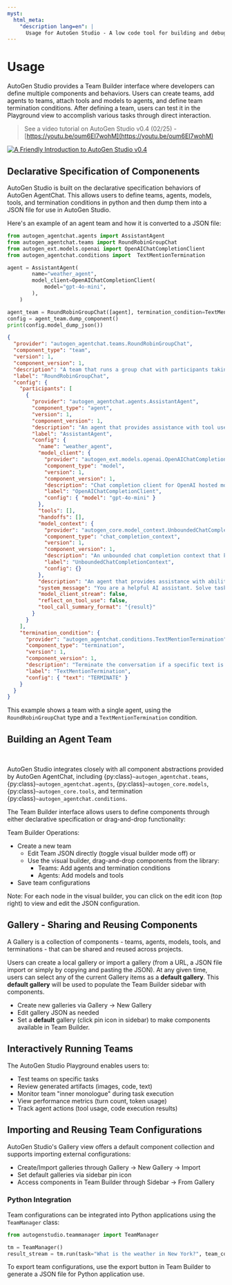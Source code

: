```yaml
---
myst:
  html_meta:
    "description lang=en": |
      Usage for AutoGen Studio - A low code tool for building and debugging multi-agent systems
---
```


# Usage

AutoGen Studio provides a Team Builder interface where developers can define multiple components and behaviors. Users can create teams, add agents to teams, attach tools and models to agents, and define team termination conditions.
After defining a team, users can test it in the Playground view to accomplish various tasks through direct interaction.

> See a video tutorial on AutoGen Studio v0.4 (02/25) - [https://youtu.be/oum6EI7wohM](https://youtu.be/oum6EI7wohM)

[![A Friendly Introduction to AutoGen Studio v0.4](https://img.youtube.com/vi/oum6EI7wohM/maxresdefault.jpg)](https://www.youtube.com/watch?v=oum6EI7wohM)

## Declarative Specification of Componenents

AutoGen Studio is built on the declarative specification behaviors of AutoGen AgentChat. This allows users to define teams, agents, models, tools, and termination conditions in python and then dump them into a JSON file for use in AutoGen Studio.

Here's an example of an agent team and how it is converted to a JSON file:

```python
from autogen_agentchat.agents import AssistantAgent
from autogen_agentchat.teams import RoundRobinGroupChat
from autogen_ext.models.openai import OpenAIChatCompletionClient
from autogen_agentchat.conditions import  TextMentionTermination

agent = AssistantAgent(
        name="weather_agent",
        model_client=OpenAIChatCompletionClient(
            model="gpt-4o-mini",
        ),
    )

agent_team = RoundRobinGroupChat([agent], termination_condition=TextMentionTermination("TERMINATE"))
config = agent_team.dump_component()
print(config.model_dump_json())
```

```json
{
  "provider": "autogen_agentchat.teams.RoundRobinGroupChat",
  "component_type": "team",
  "version": 1,
  "component_version": 1,
  "description": "A team that runs a group chat with participants taking turns in a round-robin fashion\n    to publish a message to all.",
  "label": "RoundRobinGroupChat",
  "config": {
    "participants": [
      {
        "provider": "autogen_agentchat.agents.AssistantAgent",
        "component_type": "agent",
        "version": 1,
        "component_version": 1,
        "description": "An agent that provides assistance with tool use.",
        "label": "AssistantAgent",
        "config": {
          "name": "weather_agent",
          "model_client": {
            "provider": "autogen_ext.models.openai.OpenAIChatCompletionClient",
            "component_type": "model",
            "version": 1,
            "component_version": 1,
            "description": "Chat completion client for OpenAI hosted models.",
            "label": "OpenAIChatCompletionClient",
            "config": { "model": "gpt-4o-mini" }
          },
          "tools": [],
          "handoffs": [],
          "model_context": {
            "provider": "autogen_core.model_context.UnboundedChatCompletionContext",
            "component_type": "chat_completion_context",
            "version": 1,
            "component_version": 1,
            "description": "An unbounded chat completion context that keeps a view of the all the messages.",
            "label": "UnboundedChatCompletionContext",
            "config": {}
          },
          "description": "An agent that provides assistance with ability to use tools.",
          "system_message": "You are a helpful AI assistant. Solve tasks using your tools. Reply with TERMINATE when the task has been completed.",
          "model_client_stream": false,
          "reflect_on_tool_use": false,
          "tool_call_summary_format": "{result}"
        }
      }
    ],
    "termination_condition": {
      "provider": "autogen_agentchat.conditions.TextMentionTermination",
      "component_type": "termination",
      "version": 1,
      "component_version": 1,
      "description": "Terminate the conversation if a specific text is mentioned.",
      "label": "TextMentionTermination",
      "config": { "text": "TERMINATE" }
    }
  }
}
```

This example shows a team with a single agent, using the `RoundRobinGroupChat` type and a `TextMentionTermination` condition.

## Building an Agent Team

<br/>

AutoGen Studio integrates closely with all component abstractions provided by AutoGen AgentChat, including {py:class}`~autogen_agentchat.teams`, {py:class}`~autogen_agentchat.agents`, {py:class}`~autogen_core.models`, {py:class}`~autogen_core.tools`, and termination {py:class}`~autogen_agentchat.conditions`.

The Team Builder interface allows users to define components through either declarative specification or drag-and-drop functionality:

Team Builder Operations:

- Create a new team
  - Edit Team JSON directly (toggle visual builder mode off) or
  - Use the visual builder, drag-and-drop components from the library:
    - Teams: Add agents and termination conditions
    - Agents: Add models and tools
- Save team configurations

Note: For each node in the visual builder, you can click on the edit icon (top right) to view and edit the JSON configuration.

## Gallery - Sharing and Reusing Components

A Gallery is a collection of components - teams, agents, models, tools, and terminations - that can be shared and reused across projects.

Users can create a local gallery or import a gallery (from a URL, a JSON file import or simply by copying and pasting the JSON). At any given time, users can select any of the current Gallery items as a **default gallery**. This **default gallery** will be used to populate the Team Builder sidebar with components.

- Create new galleries via Gallery -> New Gallery
- Edit gallery JSON as needed
- Set a **default** gallery (click pin icon in sidebar) to make components available in Team Builder.

## Interactively Running Teams

The AutoGen Studio Playground enables users to:

- Test teams on specific tasks
- Review generated artifacts (images, code, text)
- Monitor team "inner monologue" during task execution
- View performance metrics (turn count, token usage)
- Track agent actions (tool usage, code execution results)

## Importing and Reusing Team Configurations

AutoGen Studio's Gallery view offers a default component collection and supports importing external configurations:

- Create/Import galleries through Gallery -> New Gallery -> Import
- Set default galleries via sidebar pin icon
- Access components in Team Builder through Sidebar -> From Gallery

### Python Integration

Team configurations can be integrated into Python applications using the `TeamManager` class:

```python
from autogenstudio.teammanager import TeamManager

tm = TeamManager()
result_stream = tm.run(task="What is the weather in New York?", team_config="team.json") # or wm.run_stream(..)
```

To export team configurations, use the export button in Team Builder to generate a JSON file for Python application use.
